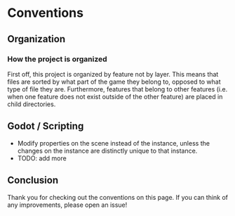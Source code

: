 # Conventions

## Organization

### How the project is organized

First off, this project is organized by feature not by layer. This means that files are sorted by what part of the game they belong to, opposed to what type of file they are. Furthermore, features that belong to other features (i.e. when one feature does not exist outside of the other feature) are placed in child directories.

## Godot / Scripting

- Modify properties on the scene instead of the instance, unless the changes on the instance are distinctly unique to that instance.
- TODO: add more

## Conclusion

Thank you for checking out the conventions on this page. If you can think of any improvements, please open an issue!
